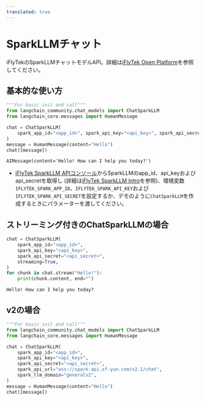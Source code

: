 ```yaml
---
translated: true
---
```


# SparkLLMチャット

iFlyTekのSparkLLMチャットモデルAPI。詳細は[iFlyTek Open Platform](https://www.xfyun.cn/)を参照してください。

## 基本的な使い方

```python
"""For basic init and call"""
from langchain_community.chat_models import ChatSparkLLM
from langchain_core.messages import HumanMessage

chat = ChatSparkLLM(
    spark_app_id="<app_id>", spark_api_key="<api_key>", spark_api_secret="<api_secret>"
)
message = HumanMessage(content="Hello")
chat([message])
```

```output
AIMessage(content='Hello! How can I help you today?')
```

- [iFlyTek SparkLLM APIコンソール](https://console.xfyun.cn/services/bm3)からSparkLLMのapp_id、api_keyおよびapi_secretを取得し (詳細は[iFlyTek SparkLLM Intro](https://xinghuo.xfyun.cn/sparkapi)を参照)、環境変数`IFLYTEK_SPARK_APP_ID`、`IFLYTEK_SPARK_API_KEY`および`IFLYTEK_SPARK_API_SECRET`を設定するか、デモのように`ChatSparkLLM`を作成するときにパラメーターを渡してください。

## ストリーミング付きのChatSparkLLMの場合

```python
chat = ChatSparkLLM(
    spark_app_id="<app_id>",
    spark_api_key="<api_key>",
    spark_api_secret="<api_secret>",
    streaming=True,
)
for chunk in chat.stream("Hello!"):
    print(chunk.content, end="")
```

```output
Hello! How can I help you today?
```

## v2の場合

```python
"""For basic init and call"""
from langchain_community.chat_models import ChatSparkLLM
from langchain_core.messages import HumanMessage

chat = ChatSparkLLM(
    spark_app_id="<app_id>",
    spark_api_key="<api_key>",
    spark_api_secret="<api_secret>",
    spark_api_url="wss://spark-api.xf-yun.com/v2.1/chat",
    spark_llm_domain="generalv2",
)
message = HumanMessage(content="Hello")
chat([message])
```
